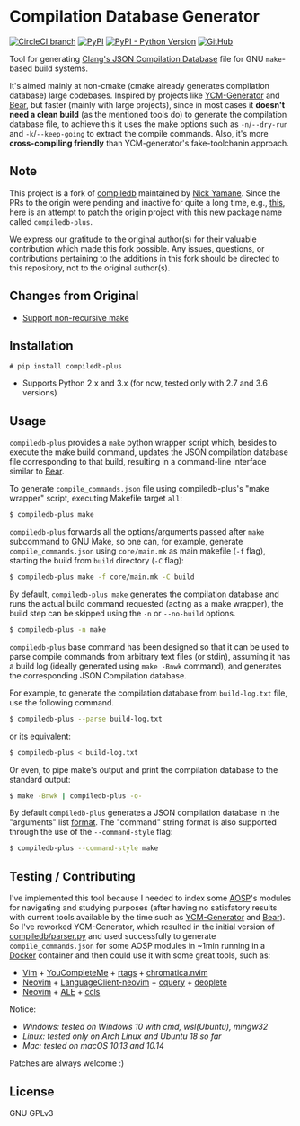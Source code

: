 # Compilation Database Generator

[![CircleCI branch](https://img.shields.io/circleci/project/github/nickdiego/compiledb/master.svg)](https://circleci.com/gh/nickdiego/compiledb)
[![PyPI](https://img.shields.io/pypi/v/compiledb.svg)](https://pypi.org/project/compiledb/)
[![PyPI - Python Version](https://img.shields.io/pypi/pyversions/compiledb.svg)](https://pypi.org/project/compiledb)
[![GitHub](https://img.shields.io/github/license/nickdiego/compiledb.svg)](https://github.com/nickdiego/compiledb/blob/master/LICENSE)

Tool for generating [Clang's JSON Compilation Database][compdb] file for GNU
`make`-based build systems.

It's aimed mainly at non-cmake (cmake already generates compilation database)
large codebases. Inspired by projects like [YCM-Generator][ycm-gen] and [Bear][bear],
but faster (mainly with large projects), since in most cases it **doesn't need a clean
build** (as the mentioned tools do) to generate the compilation database file, to
achieve this it uses the make options such as `-n`/`--dry-run` and `-k`/`--keep-going`
to extract the compile commands. Also, it's more **cross-compiling friendly** than
YCM-generator's fake-toolchanin approach.

## Note

This project is a fork of [compiledb](https://github.com/nickdiego/compiledb) maintained
by [Nick Yamane](https://github.com/nickdiego). Since the PRs to the origin were pending and inactive for quite a long
time, e.g., [this](https://github.com/nickdiego/compiledb/pull/93), here is an attempt to patch the origin project with this new package name called `compiledb-plus`.

We express our gratitude to the original author(s) for their valuable contribution which made this fork possible. Any
issues, questions, or contributions pertaining to the additions in this fork should be directed to this repository, not
to the original author(s).

## Changes from Original

- [Support non-recursive make](https://github.com/nickdiego/compiledb/issues/90)

## Installation

```
# pip install compiledb-plus
```

- Supports Python 2.x and 3.x (for now, tested only with 2.7 and 3.6 versions)

## Usage

`compiledb-plus` provides a `make` python wrapper script which, besides to execute the make
build command, updates the JSON compilation database file corresponding to that build,
resulting in a command-line interface similar to [Bear][bear].

To generate `compile_commands.json` file using compiledb-plus's "make wrapper" script,
executing Makefile target `all`:

```bash
$ compiledb-plus make
```

`compiledb-plus` forwards all the options/arguments passed after `make` subcommand to GNU Make,
so one can, for example, generate `compile_commands.json` using `core/main.mk`
as main makefile (`-f` flag), starting the build from `build` directory (`-C` flag):

```bash
$ compiledb-plus make -f core/main.mk -C build
```

By default, `compiledb-plus make` generates the compilation database and runs the actual build
command requested (acting as a make wrapper), the build step can be skipped using the `-n`
or `--no-build` options.

```bash
$ compiledb-plus -n make
```

`compiledb-plus` base command has been designed so that it can be used to parse compile commands
from arbitrary text files (or stdin), assuming it has a build log (ideally generated using
`make -Bnwk` command), and generates the corresponding JSON Compilation database.

For example, to generate the compilation database from `build-log.txt` file, use the following
command.

```bash
$ compiledb-plus --parse build-log.txt
```

or its equivalent:

```bash
$ compiledb-plus < build-log.txt
```

Or even, to pipe make's output and print the compilation database to the standard output:

```bash
$ make -Bnwk | compiledb-plus -o-
```

By default `compiledb-plus` generates a JSON compilation database in the "arguments" list
[format](https://clang.llvm.org/docs/JSONCompilationDatabase.html). The "command" string
format is also supported through the use of the `--command-style` flag:

```bash
$ compiledb-plus --command-style make
```

## Testing / Contributing

I've implemented this tool because I needed to index some [AOSP][aosp]'s modules for navigating
and studying purposes (after having no satisfatory results with current tools available by the
time such as [YCM-Generator][ycm] and [Bear][bear]). So I've reworked YCM-Generator, which resulted
in the initial version of [compiledb/parser.py](compiledb/parser.py) and used successfully to generate
`compile_commands.json` for some AOSP modules in ~1min running in a [Docker][docker] container and then
could use it with some great tools, such as:

- [Vim][vim] + [YouCompleteMe][ycm] + [rtags][rtags] + [chromatica.nvim][chrom]
- [Neovim][neovim] + [LanguageClient-neovim][lsp] + [cquery][cquery] + [deoplete][deoplete]
- [Neovim][neovim] + [ALE][ale] + [ccls][ccls]

Notice:

- _Windows: tested on Windows 10 with cmd, wsl(Ubuntu), mingw32_
- _Linux: tested only on Arch Linux and Ubuntu 18 so far_
- _Mac: tested on macOS 10.13 and 10.14_

Patches are always welcome :)

## License

GNU GPLv3

[compdb]: https://clang.llvm.org/docs/JSONCompilationDatabase.html

[ycm]: https://github.com/Valloric/YouCompleteMe

[rtags]: https://github.com/Andersbakken/rtags

[chrom]: https://github.com/arakashic/chromatica.nvim

[ycm-gen]: https://github.com/rdnetto/YCM-Generator

[bear]: https://github.com/rizsotto/Bear

[aosp]: https://source.android.com/

[docker]: https://www.docker.com/

[vim]: https://www.vim.org/

[neovim]: https://neovim.io/

[lsp]: https://github.com/autozimu/LanguageClient-neovim

[cquery]: https://github.com/cquery-project/cquery

[deoplete]: https://github.com/Shougo/deoplete.nvim

[ccls]: https://github.com/MaskRay/ccls

[ale]: https://github.com/w0rp/ale
